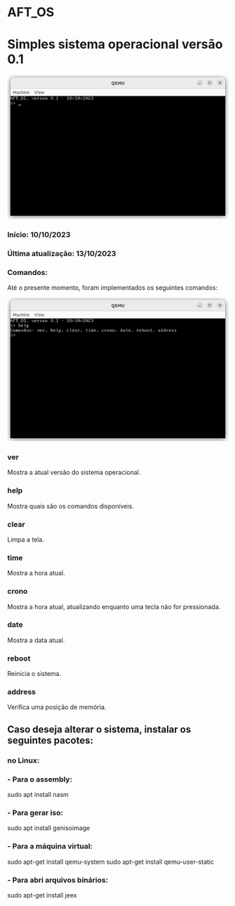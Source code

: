 # AFT_OS
# Simples sistema operacional versão 0.1

![](https://github.com/fabricioitajuba/AFT_OS/blob/main/imagens/img01.png)

### Início: 10/10/2023
### Última atualização: 13/10/2023

### Comandos:

Até o presente momento, foram implementados os seguintes comandos:

![](https://github.com/fabricioitajuba/AFT_OS/blob/main/imagens/img02.png)


### ver

Mostra a atual versão do sistema operacional.


### help

Mostra quais são os comandos disponíveis.


### clear

Limpa a tela.


### time

Mostra a hora atual.


### crono

Mostra a hora atual, atualizando enquanto uma tecla não for pressionada.

### date

Mostra a data atual.


### reboot

Reinicia o sistema.


### address
Verifica uma posição de memória.


## Caso deseja alterar o sistema, instalar os seguintes pacotes:
### no Linux:

### - Para o assembly:
sudo apt install nasm

### - Para gerar iso:
sudo apt install genisoimage

### - Para a máquina virtual:
sudo apt-get install qemu-system
sudo apt-get install qemu-user-static

### - Para abri arquivos binários:
sudo apt-get install jeex